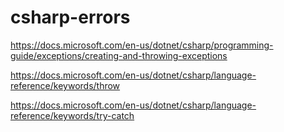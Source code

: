 # csharp-errors

https://docs.microsoft.com/en-us/dotnet/csharp/programming-guide/exceptions/creating-and-throwing-exceptions

https://docs.microsoft.com/en-us/dotnet/csharp/language-reference/keywords/throw

https://docs.microsoft.com/en-us/dotnet/csharp/language-reference/keywords/try-catch
